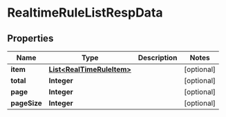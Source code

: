 # RealtimeRuleListRespData

## Properties
Name | Type | Description | Notes
------------ | ------------- | ------------- | -------------
**item** | [**List&lt;RealTimeRuleItem&gt;**](RealTimeRuleItem.md) |  |  [optional]
**total** | **Integer** |  |  [optional]
**page** | **Integer** |  |  [optional]
**pageSize** | **Integer** |  |  [optional]
